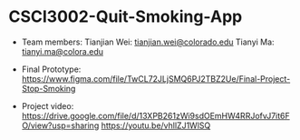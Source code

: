 # CSCI3002-Quit-Smoking-App

* Team members:
  Tianjian Wei: tianjian.wei@colorado.edu
  Tianyi Ma: tianyi.ma@colora.edu

* Final Prototype: 
https://www.figma.com/file/TwCL72JLjSMQ6PJ2TBZ2Ue/Final-Project-Stop-Smoking

* Project video:
https://drive.google.com/file/d/13XPB261zWi9sdOEmHW4RRJofvJ7it6FO/view?usp=sharing
https://youtu.be/vhllZJ1WlSQ
